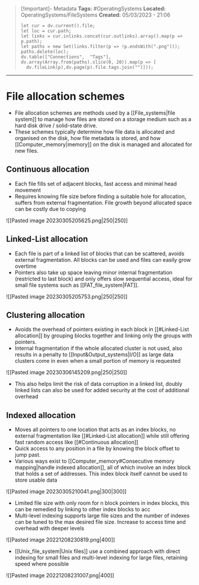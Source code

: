 > [!important]- Metadata
> **Tags:** #OperatingSystems 
> **Located:** OperatingSystems/FileSystems
> **Created:** 05/03/2023 - 21:06
> ```dataviewjs
>let cur = dv.current().file;
>let loc = cur.path;
>let links = cur.inlinks.concat(cur.outlinks).array().map(p => p.path);
>let paths = new Set(links.filter(p => !p.endsWith(".png")));
>paths.delete(loc);
>dv.table(["Connections",  "Tags"], dv.array(Array.from(paths).slice(0, 20)).map(p => [
>   dv.fileLink(p),dv.page(p).file.tags.join("")]));
> ```

___
# File allocation schemes
-   File allocation schemes are methods used by a [[File_systems|file system]] to manage how files are stored on a storage medium such as a hard disk drive / solid-state drive.
-   These schemes typically determine how file data is allocated and organised on the disk, how file metadata is stored, and how [[Computer_memory|memory]] on the disk is managed and allocated for new files.
## Continuous allocation
- Each file fills set of adjacent blocks, fast access and minimal head movement 
- Requires knowing file size before finding a suitable hole for allocation, suffers from external fragmentation. File growth beyond allocated space can be costly due to copying

![[Pasted image 20230305205625.png|250|250]]
## Linked-List allocation
- Each file is part of a linked list of blocks that can be scattered, avoids external fragmentation. All blocks can be used and files can easily grow overtime
- Pointers also take up space leaving minor internal fragmentation (restricted to last block) and only offers slow sequential access, ideal for small file systems such as [[FAT_file_system|FAT]]. 

![[Pasted image 20230305205753.png|250|250]]
## Clustering allocation 
- Avoids the overhead of pointers existing in each block in [[#Linked-List allocation]] by grouping blocks together and linking only the groups with pointers. 
- Internal fragmentation if the whole allocated cluster is not used, also results in a penalty to [[Input&Output_systems|I/O]] as large data clusters come in even when a small portion of memory is requested 

![[Pasted image 20230306145209.png|250|250]]
- This also helps limit the risk of data corruption in a linked list, doubly linked lists can also be used for added security at the cost of additional overhead
## Indexed allocation
- Moves all pointers to one location that acts as an index blocks, no external fragmentation like [[#Linked-List allocation]] while still offering fast random access like [[#Continuous allocation]]
- Quick access to any position in a file  by knowing the block offset to jump past.
- Various ways exist to [[Computer_memory#Consecutive memory mapping|handle indexed allocation]], all of which involve an index block that holds a set of addresses. This index block itself  cannot be used to store usable data 

![[Pasted image 20230305210041.png|300|300]]

- Limited file size with only room for n block pointers in index blocks, this can be remedied by linking to other index blocks to acc
- Multi-level indexing supports large file sizes and the number of indexes can be tuned to the max desired file size. Increase to access time and overhead with deeper levels

![[Pasted image 20221208230819.png|400]]

- [[Unix_file_system|Unix files]] use a combined approach with direct indexing for small files and multi-level indexing for large files, retaining speed where possible

![[Pasted image 20221208231007.png|400]]
